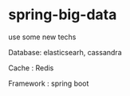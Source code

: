 # spring-big-data
 use some new techs
 
 Database: elasticsearh, cassandra
 
 Cache : Redis

 Framework : spring boot
